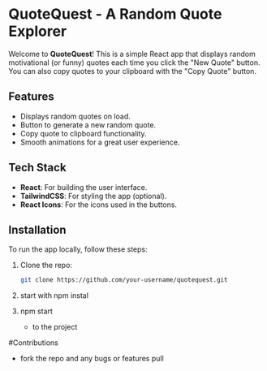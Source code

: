 # QuoteQuest - A Random Quote Explorer

Welcome to **QuoteQuest**! This is a simple React app that displays random motivational (or funny) quotes each time you click the "New Quote" button. You can also copy quotes to your clipboard with the "Copy Quote" button.

## Features
- Displays random quotes on load.
- Button to generate a new random quote.
- Copy quote to clipboard functionality.
- Smooth animations for a great user experience.

## Tech Stack
- **React**: For building the user interface.
- **TailwindCSS**: For styling the app (optional).
- **React Icons**: For the icons used in the buttons.

## Installation

To run the app locally, follow these steps:

1. Clone the repo:
   ```bash
   git clone https://github.com/your-username/quotequest.git
2. start with npm instal 

3. npm start
   - to the project

#Contributions
- fork the repo and any bugs or features pull 
